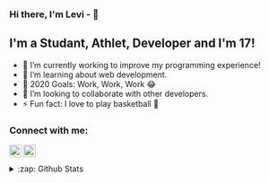 ### Hi there, I'm Levi - 👋

## I'm a Studant, Athlet, Developer and I'm 17!

- 🔭 I’m currently working to improve my programming experience!
- 🌱 I’m learning about web development. 
- 🥅 2020 Goals: Work, Work, Work 😂
- 👯 I’m looking to collaborate with other developers. 
- ⚡ Fun fact: I love to play basketball 🏀



### Connect with me:

[<img align="left" alt="Levi | LinkedIn" width="22px" src="https://cdn.jsdelivr.net/npm/simple-icons@v3/icons/linkedin.svg" />][linkedin]
[<img align="left" alt="Levi | Instagram" width="22px" src="https://cdn.jsdelivr.net/npm/simple-icons@v3/icons/instagram.svg" />][instagram]

<br />
<br />


<details>
  <summary>:zap: Github Stats</summary>

  <img align="left" alt="codeSTACKr's Github Stats" src="https://github-readme-stats-git-master.levis44.vercel.app/api?username=Levis44&show_icons=true&hide_border=true" />

</details>

[instagram]: https://www.instagram.com/_levis44/
[linkedin]: https://www.linkedin.com/in/levi-ciarrocchi-1081251a6/


